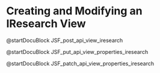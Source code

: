 Creating and Modifying an IResearch View
========================================

<!-- js/actions/api-view.js -->
@startDocuBlock JSF_post_api_view_iresearch

<!-- js/actions/api-view.js -->
@startDocuBlock JSF_put_api_view_properties_iresearch

<!-- js/actions/api-view.js -->
@startDocuBlock JSF_patch_api_view_properties_iresearch
